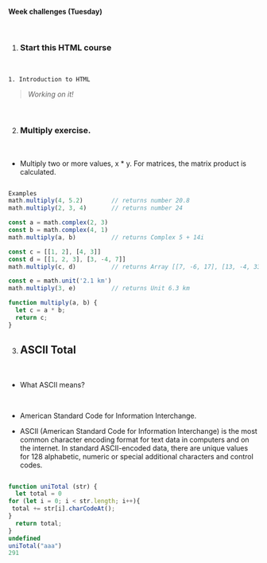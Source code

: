 **Week challenges (Tuesday)**

<br>

1. ### Start this HTML course

<br>

    1. Introduction to HTML


>*Working on it!*

<br>

2. ### Multiply exercise.

<br>

- Multiply two or more values, x * y. For matrices, the matrix product is calculated.

```JavaScript

Examples 
math.multiply(4, 5.2)        // returns number 20.8
math.multiply(2, 3, 4)       // returns number 24

const a = math.complex(2, 3)
const b = math.complex(4, 1)
math.multiply(a, b)          // returns Complex 5 + 14i

const c = [[1, 2], [4, 3]]
const d = [[1, 2, 3], [3, -4, 7]]
math.multiply(c, d)          // returns Array [[7, -6, 17], [13, -4, 33]]

const e = math.unit('2.1 km')
math.multiply(3, e)          // returns Unit 6.3 km
```

```JavaScript
function multiply(a, b) {
  let c = a * b;
  return c;
}
```

3. ## ASCII Total

<br>

- What ASCII means?

<br>

- American Standard Code for Information Interchange.

- ASCII (American Standard Code for Information Interchange) is the most common character encoding format for text data in computers and on the internet. In standard ASCII-encoded data, there are unique values for 128 alphabetic, numeric or special additional characters and control codes.

```JavaScript

function uniTotal (str) {
  let total = 0
for (let i = 0; i < str.length; i++){
 total += str[i].charCodeAt();
} 
  return total;  
}
undefined
uniTotal("aaa")
291
```








